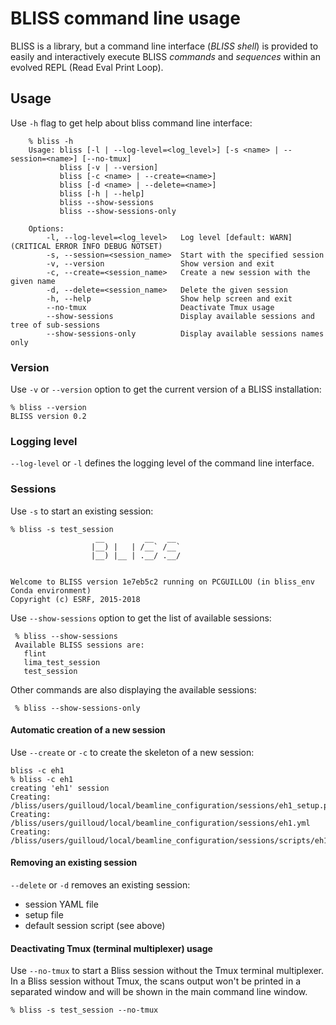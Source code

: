 # BLISS command line usage

BLISS is a library, but a command line interface (*BLISS shell*) is
provided to easily and interactively execute BLISS *commands* and
*sequences* within an evolved REPL (Read Eval Print Loop).

## Usage

Use `-h` flag to get help about bliss command line interface:

        % bliss -h
        Usage: bliss [-l | --log-level=<log_level>] [-s <name> | --session=<name>] [--no-tmux]
               bliss [-v | --version]
               bliss [-c <name> | --create=<name>]
               bliss [-d <name> | --delete=<name>]
               bliss [-h | --help]
               bliss --show-sessions
               bliss --show-sessions-only
        
        Options:
            -l, --log-level=<log_level>   Log level [default: WARN] (CRITICAL ERROR INFO DEBUG NOTSET)
            -s, --session=<session_name>  Start with the specified session
            -v, --version                 Show version and exit
            -c, --create=<session_name>   Create a new session with the given name
            -d, --delete=<session_name>   Delete the given session
            -h, --help                    Show help screen and exit
            --no-tmux                     Deactivate Tmux usage
            --show-sessions               Display available sessions and tree of sub-sessions
            --show-sessions-only          Display available sessions names only


### Version

Use `-v` or `--version` option to get the current version of a BLISS installation:

    % bliss --version
    BLISS version 0.2

### Logging level

`--log-level` or `-l` defines the logging level of the command line interface.

### Sessions
Use `-s` to start an existing session:

    % bliss -s test_session
                       __         __   __
                      |__) |   | /__` /__`
                      |__) |__ | .__/ .__/


    Welcome to BLISS version 1e7eb5c2 running on PCGUILLOU (in bliss_env Conda environment)
    Copyright (c) ESRF, 2015-2018

Use `--show-sessions` option to get the list of available sessions:

     % bliss --show-sessions
     Available BLISS sessions are:
       flint
       lima_test_session
       test_session

Other commands are also displaying the available sessions:

     % bliss --show-sessions-only

#### Automatic creation of a new session

Use `--create` or `-c` to create the skeleton of a new session:

    bliss -c eh1
    % bliss -c eh1
    creating 'eh1' session
    Creating: /bliss/users/guilloud/local/beamline_configuration/sessions/eh1_setup.py
    Creating: /bliss/users/guilloud/local/beamline_configuration/sessions/eh1.yml
    Creating: /bliss/users/guilloud/local/beamline_configuration/sessions/scripts/eh1.py

#### Removing an existing session

`--delete` or `-d` removes an existing session:

* session YAML file
* setup file
* default session script (see above)

#### Deactivating Tmux (terminal multiplexer) usage

Use `--no-tmux` to start a Bliss session without the Tmux terminal multiplexer.
In a Bliss session without Tmux, the scans output won't be printed in a separated window and will be shown in the main command line window.

    % bliss -s test_session --no-tmux